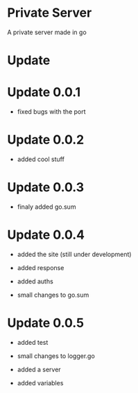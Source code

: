 # Private Server
A private server made in go

# Update 

# Update 0.0.1

- fixed bugs with the port

# Update 0.0.2

- added cool stuff

# Update 0.0.3

- finaly added go.sum

# Update 0.0.4

- added the site (still under development)

- added response

- added auths

- small changes to go.sum

# Update 0.0.5

- added test

- small changes to logger.go

- added a server

- added variables
